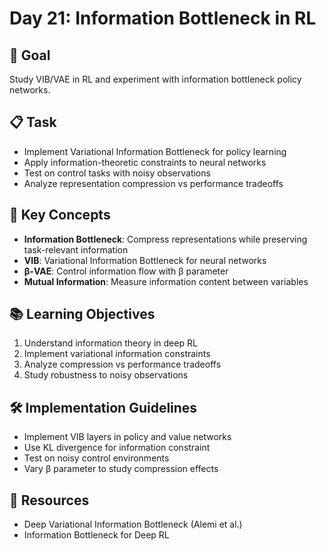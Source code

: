 # Day 21: Information Bottleneck in RL

## 🎯 Goal
Study VIB/VAE in RL and experiment with information bottleneck policy networks.

## 📋 Task
- Implement Variational Information Bottleneck for policy learning
- Apply information-theoretic constraints to neural networks
- Test on control tasks with noisy observations
- Analyze representation compression vs performance tradeoffs

## 🔑 Key Concepts
- **Information Bottleneck**: Compress representations while preserving task-relevant information
- **VIB**: Variational Information Bottleneck for neural networks
- **β-VAE**: Control information flow with β parameter
- **Mutual Information**: Measure information content between variables

## 📚 Learning Objectives
1. Understand information theory in deep RL
2. Implement variational information constraints
3. Analyze compression vs performance tradeoffs
4. Study robustness to noisy observations

## 🛠️ Implementation Guidelines
- Implement VIB layers in policy and value networks
- Use KL divergence for information constraint
- Test on noisy control environments
- Vary β parameter to study compression effects

## 📖 Resources
- Deep Variational Information Bottleneck (Alemi et al.)
- Information Bottleneck for Deep RL 